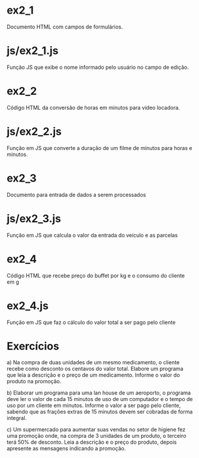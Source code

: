 # ex2_1
Documento HTML com campos de formulários.

# js/ex2_1.js
Função JS que exibe o nome informado pelo usuário no campo de edição.

# ex2_2
Código HTML da conversão de horas em minutos para vídeo locadora.

# js/ex2_2.js
Função em JS que converte a duração de um filme de minutos para horas e minutos.

# ex2_3
Documento para entrada de dados a serem processados

# js/ex2_3.js
Função em JS que calcula o valor da entrada do veículo e as parcelas

# ex2_4
Código HTML que recebe preço do buffet por kg e o consumo do cliente em g

# ex2_4.js
Função em JS que faz o cálculo do valor total a ser pago pelo cliente

# Exercícios
a) Na compra de duas unidades de um mesmo medicamento, o cliente recebe como desconto os centavos do valor total. Elabore um programa que leia a descrição e o preço de um medicamento. Informe o valor do produto na promoção.

b) Elaborar um programa para uma lan house de um aeroporto, o programa deve ler o valor de cada 15 minutos de uso de um computador e o tempo de uso por um cliente em minutos. Informe o valor a ser pago pelo cliente, sabendo que as frações extras de 15 minutos devem ser cobradas de forma integral.

c) Um supermercado para aumentar suas vendas no setor de higiene fez uma promoção onde, na compra de 3 unidades de um produto, o terceiro terá 50% de desconto. Leia a descrição e o preço do produto, depois apresente as mensagens indicando a promoção.